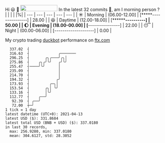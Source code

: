 Hi :smiley: :wave: <img src="https://jojoee.jojoee.com/api/utcnow" width="120" height="20">
In the latest 32 commits :bug:, am I morning person ? 
| | | | |%|
| --- | --- | --- | --- | --- |
| :sunny: | Morning | (06.00-12.00] | [*****---------------] | 28.00 |
| :satisfied: | Daytime | (12.00-18.00] | [**********----------] | 50.00 |
| :moon: | Evening | (18.00-00.00] | [****----------------] | 22.00 |
| :sleeping: | Night | (00.00-06.00] | [--------------------] | 0.00 |

My crypto trading [duckbot](https://github.com/jojoee/duckbot) performance on [ftx.com](https://ftx.com/#a=13144711)
```
  337.02  ┤
  316.63  ┤             ╭───────
  296.25  ┤       ╭╮╭───╯╭╮│
  275.86  ┤    ╭╮╭╯╰╯   ╭╯╰╯
  255.47  ┤────╯╰╯      │
  235.09  ┤             │
  214.70  ┤             │
  194.32  ┤            ╭╯
  173.93  ┤         ╭─╮│
  153.54  ┤       ╭╮│ ╰╯
  133.16  ┤       │╰╯
  112.77  ┤    ╭──╯
   92.39  ┤ ╭──╯
   72.00  ┼─╯
1 tick = 1 day
latest datetime (UTC+0): 2021-04-13
latest USD ($): 331.8684
latest total USD (BNB + USD) ($): 337.0180
in last 30 records,
  max: 256.9280, min: 337.0180
  mean: 304.6127, std: 28.3052
``` 

